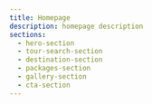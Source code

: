 ```yaml
---
title: Homepage
description: homepage description
sections:
  - hero-section
  - tour-search-section
  - destination-section
  - packages-section
  - gallery-section
  - cta-section
---
```

